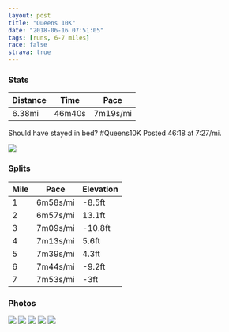 ```yaml
---
layout: post
title: "Queens 10K"
date: "2018-06-16 07:51:05"
tags: [runs, 6-7 miles]
race: false
strava: true
---
```


### Stats

| Distance | Time | Pace |
|----------|------|------|
|6.38mi|46m40s|7m19s/mi|

Should have stayed in bed? #Queens10K
Posted 46:18 at 7:27/mi.



<img src='https://maps.googleapis.com/maps/api/staticmap?maptype=roadmap&path=enc:wzuwFt|saMhQpCfGrFzCjIpEwCpF?rAtBxAbTtDxHnCc@kBoK{LtHkD[{HkJtBwIlOpVe@nHiFnHe[jNiGt@mL~IiO`F_Lm@gLkMt@u@rExIdFtCvI?vc@eQ~@kDd@dJkJlGfCpDlZoLnAyH{BmMhEcEIsBkM|BeEhFiCmEsUoHJ{EzK}LbFnOvAQ_D_QsBiC&key=AIzaSyC1MId7bFpkLXNAaYhBSTb8jLyiSqzbDtM&size=800x800&markers=color:yellow|label:S|40.7494,-73.83515&markers=color:green|label:F|40.74845,-73.83890000000001'>

### Splits

| Mile | Pace | Elevation |
|------|------|-----------|
|1|6m58s/mi|-8.5ft|
|2|6m57s/mi|13.1ft|
|3|7m09s/mi|-10.8ft|
|4|7m13s/mi|5.6ft|
|5|7m39s/mi|4.3ft|
|6|7m44s/mi|-9.2ft|
|7|7m53s/mi|-3ft|

### Photos
<img src='https://dgtzuqphqg23d.cloudfront.net/hYauyaICx_PZILlwEKheZ05WeuGxx0mPdwdZaZe-jUg-768x576.jpg'>

<img src='https://dgtzuqphqg23d.cloudfront.net/YKOtfJNgDgGfNiaigIc-3QJT1jcK0KNd8TCNcBl2a70-577x768.jpg'>

<img src='https://dgtzuqphqg23d.cloudfront.net/gbSwJCexlWcR9yTo7R6c56Hd0Q-VZX62hCoMQNiRmzY-576x768.jpg'>

<img src='https://dgtzuqphqg23d.cloudfront.net/RvAc4SNnzvB704PHQSCO5Cdq6PNkzbqY6oTq6KC9f64-768x576.jpg'>

<img src='https://dgtzuqphqg23d.cloudfront.net/EQ00c1FWNp-gSK6wsPSWfFHkDgZB7EPO1_JpTXjfOL4-398x768.jpg'>
